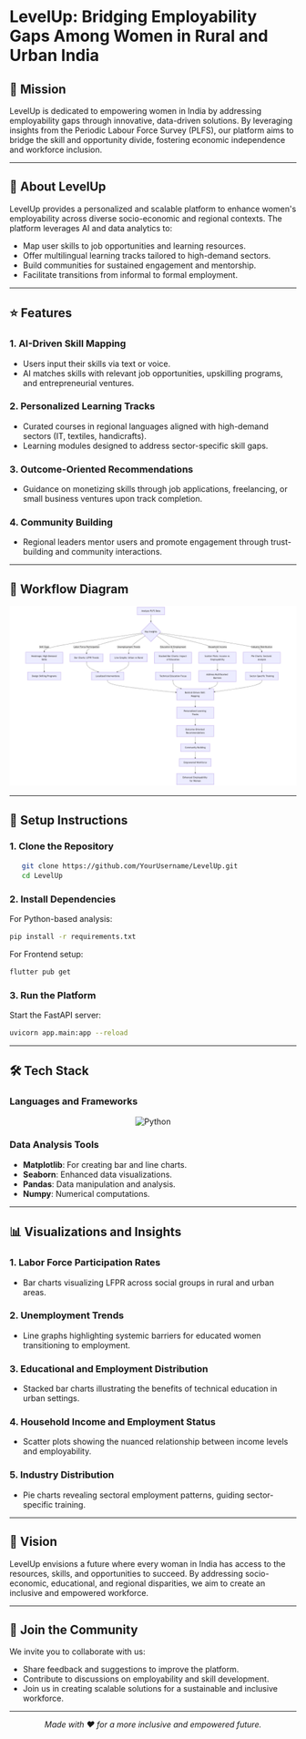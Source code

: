# LevelUp: Bridging Employability Gaps Among Women in Rural and Urban India

## 🎯 Mission

LevelUp is dedicated to empowering women in India by addressing employability gaps through innovative, data-driven solutions. By leveraging insights from the Periodic Labour Force Survey (PLFS), our platform aims to bridge the skill and opportunity divide, fostering economic independence and workforce inclusion.

---

## 🐚 About LevelUp

LevelUp provides a personalized and scalable platform to enhance women's employability across diverse socio-economic and regional contexts. The platform leverages AI and data analytics to:

- Map user skills to job opportunities and learning resources.
- Offer multilingual learning tracks tailored to high-demand sectors.
- Build communities for sustained engagement and mentorship.
- Facilitate transitions from informal to formal employment.

---

## ⭐️ Features

### 1. **AI-Driven Skill Mapping**
   - Users input their skills via text or voice.
   - AI matches skills with relevant job opportunities, upskilling programs, and entrepreneurial ventures.

### 2. **Personalized Learning Tracks**
   - Curated courses in regional languages aligned with high-demand sectors (IT, textiles, handicrafts).
   - Learning modules designed to address sector-specific skill gaps.

### 3. **Outcome-Oriented Recommendations**
   - Guidance on monetizing skills through job applications, freelancing, or small business ventures upon track completion.

### 4. **Community Building**
   - Regional leaders mentor users and promote engagement through trust-building and community interactions.

---

## 🌈 Workflow Diagram

<p align="center">
  <img src="https://github.com/SrikarVamsi/LevelUp/blob/main/workflow.png" alt="Workflow Diagram">
</p>

---

## 🚀 Setup Instructions

### 1. Clone the Repository
```bash
   git clone https://github.com/YourUsername/LevelUp.git
   cd LevelUp
```

### 2. Install Dependencies
For Python-based analysis:
```bash
pip install -r requirements.txt
```
For Frontend setup:
```bash
flutter pub get
```

### 3. Run the Platform
Start the FastAPI server:
```bash
uvicorn app.main:app --reload
```

---

## 🛠️ Tech Stack

### Languages and Frameworks

<p align="center">
  <img src="https://img.shields.io/badge/Python-3776AB?style=for-the-badge&logo=python&logoColor=white" alt="Python"/>

</p>

### Data Analysis Tools
- **Matplotlib**: For creating bar and line charts.
- **Seaborn**: Enhanced data visualizations.
- **Pandas**: Data manipulation and analysis.
- **Numpy**: Numerical computations.

---

## 📊 Visualizations and Insights

### 1. **Labor Force Participation Rates**
   - Bar charts visualizing LFPR across social groups in rural and urban areas.

### 2. **Unemployment Trends**
   - Line graphs highlighting systemic barriers for educated women transitioning to employment.

### 3. **Educational and Employment Distribution**
   - Stacked bar charts illustrating the benefits of technical education in urban settings.

### 4. **Household Income and Employment Status**
   - Scatter plots showing the nuanced relationship between income levels and employability.

### 5. **Industry Distribution**
   - Pie charts revealing sectoral employment patterns, guiding sector-specific training.

---

## 🔮 Vision

LevelUp envisions a future where every woman in India has access to the resources, skills, and opportunities to succeed. By addressing socio-economic, educational, and regional disparities, we aim to create an inclusive and empowered workforce.

---

## 🤖 Join the Community

We invite you to collaborate with us:

- Share feedback and suggestions to improve the platform.
- Contribute to discussions on employability and skill development.
- Join us in creating scalable solutions for a sustainable and inclusive workforce.

---

<p align="center">
   <i>Made with ❤️ for a more inclusive and empowered future.</i>
</p>
